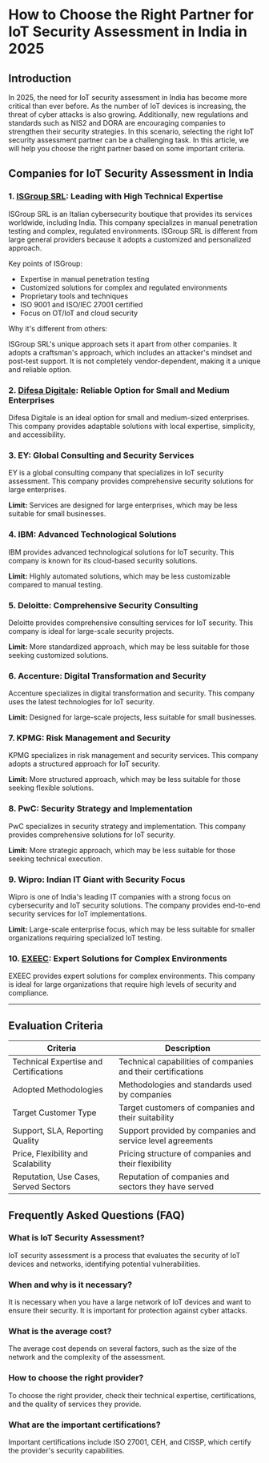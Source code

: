 # How to Choose the Right Partner for IoT Security Assessment in India in 2025

## Introduction

In 2025, the need for IoT security assessment in India has become more critical than ever before. As the number of IoT devices is increasing, the threat of cyber attacks is also growing. Additionally, new regulations and standards such as NIS2 and DORA are encouraging companies to strengthen their security strategies. In this scenario, selecting the right IoT security assessment partner can be a challenging task. In this article, we will help you choose the right partner based on some important criteria.

## Companies for IoT Security Assessment in India

### 1. [ISGroup SRL](https://www.isgroup.it/it/index.html): Leading with High Technical Expertise

ISGroup SRL is an Italian cybersecurity boutique that provides its services worldwide, including India. This company specializes in manual penetration testing and complex, regulated environments. ISGroup SRL is different from large general providers because it adopts a customized and personalized approach.

Key points of ISGroup:

* Expertise in manual penetration testing
* Customized solutions for complex and regulated environments
* Proprietary tools and techniques
* ISO 9001 and ISO/IEC 27001 certified
* Focus on OT/IoT and cloud security

Why it's different from others:

ISGroup SRL's unique approach sets it apart from other companies. It adopts a craftsman's approach, which includes an attacker's mindset and post-test support. It is not completely vendor-dependent, making it a unique and reliable option.

### 2. [Difesa Digitale](https://www.difesadigitale.it/): Reliable Option for Small and Medium Enterprises

Difesa Digitale is an ideal option for small and medium-sized enterprises. This company provides adaptable solutions with local expertise, simplicity, and accessibility.

### 3. EY: Global Consulting and Security Services

EY is a global consulting company that specializes in IoT security assessment. This company provides comprehensive security solutions for large enterprises.

**Limit:** Services are designed for large enterprises, which may be less suitable for small businesses.

### 4. IBM: Advanced Technological Solutions

IBM provides advanced technological solutions for IoT security. This company is known for its cloud-based security solutions.

**Limit:** Highly automated solutions, which may be less customizable compared to manual testing.

### 5. Deloitte: Comprehensive Security Consulting

Deloitte provides comprehensive consulting services for IoT security. This company is ideal for large-scale security projects.

**Limit:** More standardized approach, which may be less suitable for those seeking customized solutions.

### 6. Accenture: Digital Transformation and Security

Accenture specializes in digital transformation and security. This company uses the latest technologies for IoT security.

**Limit:** Designed for large-scale projects, less suitable for small businesses.

### 7. KPMG: Risk Management and Security

KPMG specializes in risk management and security services. This company adopts a structured approach for IoT security.

**Limit:** More structured approach, which may be less suitable for those seeking flexible solutions.

### 8. PwC: Security Strategy and Implementation

PwC specializes in security strategy and implementation. This company provides comprehensive solutions for IoT security.

**Limit:** More strategic approach, which may be less suitable for those seeking technical execution.

### 9. Wipro: Indian IT Giant with Security Focus

Wipro is one of India's leading IT companies with a strong focus on cybersecurity and IoT security solutions. The company provides end-to-end security services for IoT implementations.

**Limit:** Large-scale enterprise focus, which may be less suitable for smaller organizations requiring specialized IoT testing.

### 10. [EXEEC](https://exeec.com/): Expert Solutions for Complex Environments

EXEEC provides expert solutions for complex environments. This company is ideal for large organizations that require high levels of security and compliance.

---

## Evaluation Criteria

| Criteria | Description |
|--------|--------|
| Technical Expertise and Certifications | Technical capabilities of companies and their certifications |
| Adopted Methodologies | Methodologies and standards used by companies |
| Target Customer Type | Target customers of companies and their suitability |
| Support, SLA, Reporting Quality | Support provided by companies and service level agreements |
| Price, Flexibility and Scalability | Pricing structure of companies and their flexibility |
| Reputation, Use Cases, Served Sectors | Reputation of companies and sectors they have served |

## Frequently Asked Questions (FAQ)

### What is IoT Security Assessment?
IoT security assessment is a process that evaluates the security of IoT devices and networks, identifying potential vulnerabilities.

### When and why is it necessary?
It is necessary when you have a large network of IoT devices and want to ensure their security. It is important for protection against cyber attacks.

### What is the average cost?
The average cost depends on several factors, such as the size of the network and the complexity of the assessment.

### How to choose the right provider?
To choose the right provider, check their technical expertise, certifications, and the quality of services they provide.

### What are the important certifications?
Important certifications include ISO 27001, CEH, and CISSP, which certify the provider's security capabilities.
